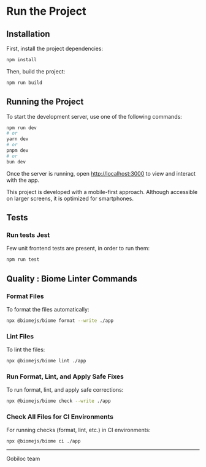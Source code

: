 # Run the Project

## Installation

First, install the project dependencies:

```bash
npm install
```

Then, build the project:

```bash
npm run build
```

## Running the Project

To start the development server, use one of the following commands:

```bash
npm run dev
# or
yarn dev
# or
pnpm dev
# or
bun dev
```

Once the server is running, open [http://localhost:3000](http://localhost:3000) to view and interact with the app.

This project is developed with a mobile-first approach. Although accessible on larger screens, it is optimized for smartphones.

## Tests

### Run tests Jest
Few unit frontend tests are present, in order to run them:

```bash
npm run test
```

## Quality : Biome Linter Commands

### Format Files
To format the files automatically:

```bash
npx @biomejs/biome format --write ./app
```

### Lint Files
To lint the files:

```bash
npx @biomejs/biome lint ./app
```

### Run Format, Lint, and Apply Safe Fixes
To run format, lint, and apply safe corrections:

```bash
npx @biomejs/biome check --write ./app
```

### Check All Files for CI Environments
For running checks (format, lint, etc.) in CI environments:

```bash
npx @biomejs/biome ci ./app
```

---

Gobiloc team

